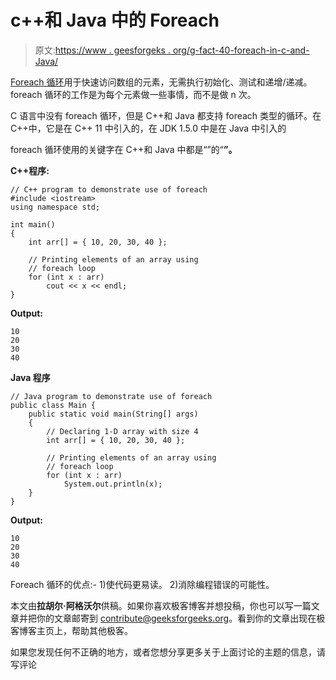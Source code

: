 # c++和 Java 中的 Foreach

> 原文:[https://www . geesforgeks . org/g-fact-40-foreach-in-c-and-Java/](https://www.geeksforgeeks.org/g-fact-40-foreach-in-c-and-java/)

[Foreach 循环](https://www.geeksforgeeks.org/for-each-loop-in-java/)用于快速访问数组的元素，无需执行初始化、测试和递增/递减。foreach 循环的工作是为每个元素做一些事情，而不是做 n 次。

C 语言中没有 foreach 循环，但是 C++和 Java 都支持 foreach 类型的循环。在 C++中，它是在 C++ 11 中引入的，在 JDK 1.5.0 中是在 Java 中引入的

foreach 循环使用的关键字在 C++和 Java 中都是“”的“**”。**

**C++程序:**

```
// C++ program to demonstrate use of foreach
#include <iostream>
using namespace std;

int main()
{
    int arr[] = { 10, 20, 30, 40 };

    // Printing elements of an array using
    // foreach loop
    for (int x : arr)
        cout << x << endl;
}
```

**Output:**

```
10
20
30
40

```

**Java 程序**

```
// Java program to demonstrate use of foreach
public class Main {
    public static void main(String[] args)
    {
        // Declaring 1-D array with size 4
        int arr[] = { 10, 20, 30, 40 };

        // Printing elements of an array using
        // foreach loop
        for (int x : arr)
            System.out.println(x);
    }
}
```

**Output:**

```
10
20
30
40

```

Foreach 循环的优点:-
1)使代码更易读。
2)消除编程错误的可能性。

本文由**拉胡尔·阿格沃尔**供稿。如果你喜欢极客博客并想投稿，你也可以写一篇文章并把你的文章邮寄到 contribute@geeksforgeeks.org。看到你的文章出现在极客博客主页上，帮助其他极客。

如果您发现任何不正确的地方，或者您想分享更多关于上面讨论的主题的信息，请写评论